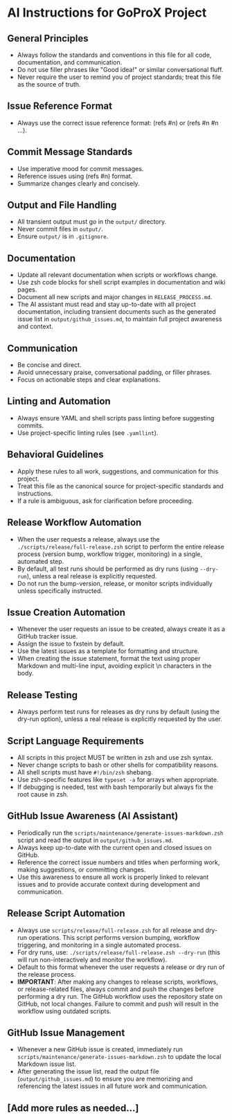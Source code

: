 # AI Instructions for GoProX Project

## General Principles
- Always follow the standards and conventions in this file for all code, documentation, and communication.
- Do not use filler phrases like "Good idea!" or similar conversational fluff.
- Never require the user to remind you of project standards; treat this file as the source of truth.

## Issue Reference Format
- Always use the correct issue reference format: (refs #n) or (refs #n #n ...).

## Commit Message Standards
- Use imperative mood for commit messages.
- Reference issues using (refs #n) format.
- Summarize changes clearly and concisely.

## Output and File Handling
- All transient output must go in the `output/` directory.
- Never commit files in `output/`.
- Ensure `output/` is in `.gitignore`.

## Documentation
- Update all relevant documentation when scripts or workflows change.
- Use zsh code blocks for shell script examples in documentation and wiki pages.
- Document all new scripts and major changes in `RELEASE_PROCESS.md`.
- The AI assistant must read and stay up-to-date with all project documentation, including transient documents such as the generated issue list in `output/github_issues.md`, to maintain full project awareness and context.

## Communication
- Be concise and direct.
- Avoid unnecessary praise, conversational padding, or filler phrases.
- Focus on actionable steps and clear explanations.

## Linting and Automation
- Always ensure YAML and shell scripts pass linting before suggesting commits.
- Use project-specific linting rules (see `.yamllint`).

## Behavioral Guidelines
- Apply these rules to all work, suggestions, and communication for this project.
- Treat this file as the canonical source for project-specific standards and instructions.
- If a rule is ambiguous, ask for clarification before proceeding.

## Release Workflow Automation

- When the user requests a release, always use the `./scripts/release/full-release.zsh` script to perform the entire release process (version bump, workflow trigger, monitoring) in a single, automated step.
- By default, all test runs should be performed as dry runs (using `--dry-run`), unless a real release is explicitly requested.
- Do not run the bump-version, release, or monitor scripts individually unless specifically instructed.

## Issue Creation Automation

- Whenever the user requests an issue to be created, always create it as a GitHub tracker issue.
- Assign the issue to fxstein by default.
- Use the latest issues as a template for formatting and structure.
- When creating the issue statement, format the text using proper Markdown and multi-line input, avoiding explicit \n characters in the body.

## Release Testing

- Always perform test runs for releases as dry runs by default (using the dry-run option), unless a real release is explicitly requested by the user.

## Script Language Requirements

- All scripts in this project MUST be written in zsh and use zsh syntax.
- Never change scripts to bash or other shells for compatibility reasons.
- All shell scripts must have `#!/bin/zsh` shebang.
- Use zsh-specific features like `typeset -a` for arrays when appropriate.
- If debugging is needed, test with bash temporarily but always fix the root cause in zsh.

## GitHub Issue Awareness (AI Assistant)

- Periodically run the `scripts/maintenance/generate-issues-markdown.zsh` script and read the output in `output/github_issues.md`.
- Always keep up-to-date with the current open and closed issues on GitHub.
- Reference the correct issue numbers and titles when performing work, making suggestions, or committing changes.
- Use this awareness to ensure all work is properly linked to relevant issues and to provide accurate context during development and communication.

## Release Script Automation
- Always use `scripts/release/full-release.zsh` for all release and dry-run operations. This script performs version bumping, workflow triggering, and monitoring in a single automated process.
- For dry runs, use: `./scripts/release/full-release.zsh --dry-run` (this will run non-interactively and monitor the workflow).
- Default to this format whenever the user requests a release or dry run of the release process.
- **IMPORTANT**: After making any changes to release scripts, workflows, or release-related files, always commit and push the changes before performing a dry run. The GitHub workflow uses the repository state on GitHub, not local changes. Failure to commit and push will result in the workflow using outdated scripts.

## GitHub Issue Management
- Whenever a new GitHub issue is created, immediately run `scripts/maintenance/generate-issues-markdown.zsh` to update the local Markdown issue list.
- After generating the issue list, read the output file (`output/github_issues.md`) to ensure you are memorizing and referencing the latest issues in all future work and communication.

## [Add more rules as needed...] 
